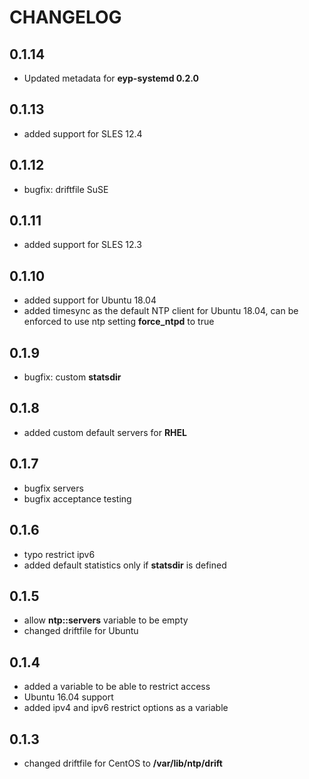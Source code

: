 # CHANGELOG

## 0.1.14

* Updated metadata for **eyp-systemd 0.2.0**

## 0.1.13

* added support for SLES 12.4

## 0.1.12

* bugfix: driftfile SuSE

## 0.1.11

* added support for SLES 12.3

## 0.1.10

* added support for Ubuntu 18.04
* added timesync as the default NTP client for Ubuntu 18.04, can be enforced to use ntp setting **force_ntpd** to true

## 0.1.9

* bugfix: custom **statsdir**

## 0.1.8

* added custom default servers for **RHEL**

## 0.1.7

* bugfix servers
* bugfix acceptance testing

## 0.1.6

* typo restrict ipv6
* added default statistics only if **statsdir** is defined

## 0.1.5

* allow **ntp::servers** variable to be empty
* changed driftfile for Ubuntu

## 0.1.4

* added a variable to be able to restrict access
* Ubuntu 16.04 support
* added ipv4 and ipv6 restrict options as a variable

## 0.1.3

* changed driftfile for CentOS to **/var/lib/ntp/drift**
